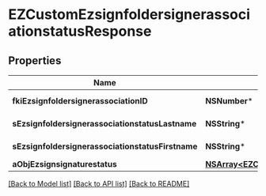 # EZCustomEzsignfoldersignerassociationstatusResponse

## Properties
Name | Type | Description | Notes
------------ | ------------- | ------------- | -------------
**fkiEzsignfoldersignerassociationID** | **NSNumber*** | The unique ID of the Ezsignfoldersignerassociation | 
**sEzsignfoldersignerassociationstatusLastname** | **NSString*** | The last name of the Ezsignsigner | [optional] 
**sEzsignfoldersignerassociationstatusFirstname** | **NSString*** | The first name of the Ezsignsigner | [optional] 
**aObjEzsignsignaturestatus** | [**NSArray&lt;EZCustomEzsignsignaturestatusResponse&gt;***](EZCustomEzsignsignaturestatusResponse.md) |  | 

[[Back to Model list]](../README.md#documentation-for-models) [[Back to API list]](../README.md#documentation-for-api-endpoints) [[Back to README]](../README.md)


